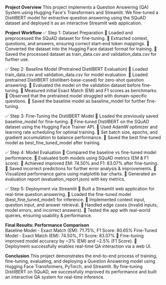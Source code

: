 **Project Overview**
This project implements a Question Answering (QA) System using Hugging Face's Transformers and Streamlit. We fine-tuned a DistilBERT model for extractive question answering using the SQuAD dataset and deployed it as an interactive Streamlit web application.

**Project Workflow**
✅ Step 1: Dataset Preparation
🔹 Loaded and preprocessed the SQuAD dataset for fine-tuning.
🔹 Extracted context, questions, and answers, ensuring correct start-end token mappings.
🔹 Converted the dataset into the Hugging Face dataset format for training.
🔹 Saved the processed dataset as train_data.csv and validation_data.csv for further use.

✅ Step 2: Baseline Model (Pretrained DistilBERT Evaluation)
🔹 Loaded train_data.csv and validation_data.csv for model evaluation.
🔹 Loaded pretrained DistilBERT (distilbert-base-cased) for zero-shot question answering.
🔹 Evaluated the model on the validation dataset before fine-tuning.
🔹 Measured initial Exact Match (EM) and F1 scores as benchmarks.
🔹 Observed that the pretrained model struggled with domain-specific questions.
🔹 Saved the baseline model as baseline_model for further fine-tuning.

✅ Step 3: Fine-Tuning the DistilBERT Model
🔹 Loaded the previously saved baseline_model for fine-tuning.
🔹 Fine-tuned DistilBERT on the SQuAD dataset using the Hugging Face Trainer API.
🔹 Used AdamW optimizer and learning rate scheduling for optimal training.
🔹 Set batch size, epochs, and gradient accumulation to balance performance.
🔹 Saved the best fine-tuned model as best_fine_tuned_model after training.

✅ Step 4: Model Evaluation
🔹 Compared the baseline vs fine-tuned model performance.
🔹 Evaluated both models using SQuAD metrics (EM & F1 score).
🔹 Achieved improved EM: 74.50% and F1: 83.07% after fine-tuning.
🔹 Saved incorrect predictions for further error analysis & improvements.
🔹 Visualized performance gains using matplotlib bar charts.
🔹 Generated an evaluation report (evaluation_report.json) with key metrics.

✅ Step 5: Deployment via Streamlit
🔹 Built a Streamlit web application for real-time question answering.
🔹 Loaded the fine-tuned model (best_fine_tuned_model) for inference.
🔹 Implemented context input, question input, and answer retrieval.
🔹 Handled edge cases (invalid inputs, model errors, and incorrect answers).
🔹 Tested the app with real-world queries, ensuring usability & performance.

**Final Results: Performance Comparison**   	
Baseline Model	 -   Exact Match (EM): 71.75%,	   F1 Score: 80.65%
Fine-Tuned Model -   Exact Match (EM): 74.50%,	   F1 Score: 83.07%
🔹 Fine-tuning improved model accuracy by ~3% (EM) and ~2.5% (F1 Score).
🔹 Deployment successfully enables real-time QA interaction via a web UI.

**Conclusion**
This project demonstrates the end-to-end process of training, fine-tuning, evaluating, and deploying a Question Answering model using Hugging Face Transformers, PyTorch, and Streamlit. By fine-tuning DistilBERT on SQuAD, we successfully improved its performance and built an interactive QA system for real-time inference. 
